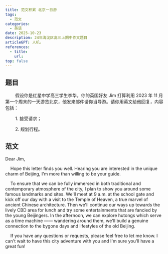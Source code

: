 ```yaml
---
title: 范文积累 北京一日游
tags: 
  - 范文
categories: 
  - 英语
date: 2025-10-23    
description: 24年海淀区高三上期中作文题目
articleGPT: 人机。
references: 
  - title: 
    url: 
top: false
---
```


## 题目

$\qquad$假设你是红星中学高三学生李华。你的英国好友 Jim 打算利用 2023 年 11 月第一个周末的一天游览北京，他发来邮件请你当导游。请你用英文给他回复，内容包括：

$\qquad$1. 接受请求；

$\qquad$2. 规划行程。

## 范文

Dear Jim,

$\quad$Hope this letter finds you well. Hearing you are interested in the unique charm of Beijing, I'm more than willing to be your guide.

$\quad$To ensure that we can be fully immersed in both traditional and contemporary atmosphere of the city, I plan to show you around some famous landmarks and sites. We'll meet at 9 a.m. at the school gate and kick off our day with a visit to the Temple of Heaven, a true marvel of ancient Chinese architecture. Then we'll continue our ways up towards the lively CBD area for lunch and try some entertainments that are fancied by the young Beijingers. In the afternoon, we can explore hutongs which serve as a time machine —— wandering around them, we'll build a genuine connection to the bygone days and lifestyles of the old Beijing.

$\quad$If you have any questions or requests, please feel free to let me know. I can't wait to have this city adventure with you and I'm sure you'll have a great fun!
